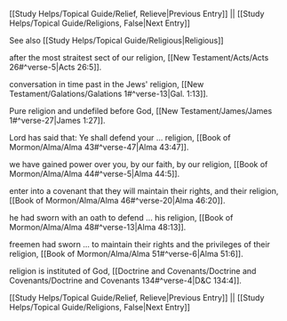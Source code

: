 [[Study Helps/Topical Guide/Relief, Relieve|Previous Entry]]  ||  [[Study Helps/Topical Guide/Religions, False|Next Entry]]

 See also [[Study Helps/Topical Guide/Religious|Religious]]

 after the most straitest sect of our religion, [[New Testament/Acts/Acts 26#^verse-5|Acts 26:5]].

 conversation in time past in the Jews' religion, [[New Testament/Galations/Galations 1#^verse-13|Gal. 1:13]].

 Pure religion and undefiled before God, [[New Testament/James/James 1#^verse-27|James 1:27]].

 Lord has said that: Ye shall defend your ... religion, [[Book of Mormon/Alma/Alma 43#^verse-47|Alma 43:47]].

 we have gained power over you, by our faith, by our religion, [[Book of Mormon/Alma/Alma 44#^verse-5|Alma 44:5]].

 enter into a covenant that they will maintain their rights, and their religion, [[Book of Mormon/Alma/Alma 46#^verse-20|Alma 46:20]].

 he had sworn with an oath to defend ... his religion, [[Book of Mormon/Alma/Alma 48#^verse-13|Alma 48:13]].

 freemen had sworn ... to maintain their rights and the privileges of their religion, [[Book of Mormon/Alma/Alma 51#^verse-6|Alma 51:6]].

 religion is instituted of God, [[Doctrine and Covenants/Doctrine and Covenants/Doctrine and Covenants 134#^verse-4|D&C 134:4]].

[[Study Helps/Topical Guide/Relief, Relieve|Previous Entry]]  ||  [[Study Helps/Topical Guide/Religions, False|Next Entry]]